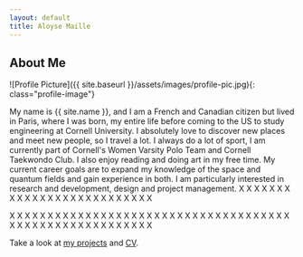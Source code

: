 ```yaml
---
layout: default
title: Aloyse Maille
---
```


## About Me

![Profile Picture]({{ site.baseurl }}/assets/images/profile-pic.jpg){: class="profile-image"}

My name is {{ site.name }}, and I am a French and Canadian citizen but lived in Paris, where I was born, my entire life before coming to the US to study engineering at Cornell University. I absolutely love to discover new places and meet new people, so I travel a lot. I always do a lot of sport, I am currently part of Cornell's Women Varsity Polo Team and Cornell Taekwondo Club. I also enjoy reading and doing art in my free time. My current career goals are to expand my knowledge of the space and quantum fields and gain experience in both. I am particularly interested in research and development, design and project management.
X
X
X
X
X
X
X
X
X
X
X
X
X
X
X
X
X
X
X
X
X
X
X
X
X
X

X
X
X
X
X
X
X
X
X
X
X
X
X
X
X
X
X
X
X
X
X
X
X
X
X
X
X
X
X
X
X
X
X
X
X
X
X
X
X
X
X
X
X
X
X
X
X
X
X
X
X
X
X
X
X
X


Take a look at <a href="{{ site.baseurl }}/projects/">my projects</a> and <a href="{{ site.baseurl }}/assets/CV.pdf">CV</a>.